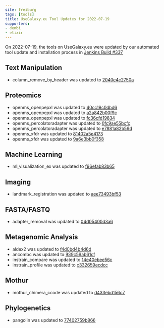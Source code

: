 ```yaml
---
site: freiburg
tags: [tools]
title: UseGalaxy.eu Tool Updates for 2022-07-19
supporters:
- denbi
- elixir
---
```


On 2022-07-19, the tools on UseGalaxy.eu were updated by our automated tool update and installation process in [Jenkins Build #337](https://build.galaxyproject.eu/job/usegalaxy-eu/job/install-tools/#337/)


## Text Manipulation

- column_remove_by_header was updated to [2040e4c2750a](https://toolshed.g2.bx.psu.edu/view/iuc/column_remove_by_header/2040e4c2750a)

## Proteomics

- openms_openpepxl was updated to [40cc19c0dbd6](https://toolshed.g2.bx.psu.edu/view/galaxyp/openms_openpepxl/40cc19c0dbd6)
- openms_openpepxl was updated to [a2a842b00f9c](https://toolshed.g2.bx.psu.edu/view/galaxyp/openms_openpepxl/a2a842b00f9c)
- openms_openpepxl was updated to [fc36cfd19834](https://toolshed.g2.bx.psu.edu/view/galaxyp/openms_openpepxl/fc36cfd19834)
- openms_percolatoradapter was updated to [0fc9ae55bcfc](https://toolshed.g2.bx.psu.edu/view/galaxyp/openms_percolatoradapter/0fc9ae55bcfc)
- openms_percolatoradapter was updated to [e7881a82b56d](https://toolshed.g2.bx.psu.edu/view/galaxyp/openms_percolatoradapter/e7881a82b56d)
- openms_xfdr was updated to [81402a5e4173](https://toolshed.g2.bx.psu.edu/view/galaxyp/openms_xfdr/81402a5e4173)
- openms_xfdr was updated to [9a6e3bb0f358](https://toolshed.g2.bx.psu.edu/view/galaxyp/openms_xfdr/9a6e3bb0f358)

## Machine Learning

- ml_visualization_ex was updated to [f96efab83b65](https://toolshed.g2.bx.psu.edu/view/bgruening/ml_visualization_ex/f96efab83b65)

## Imaging

- landmark_registration was updated to [aee73493bf53](https://toolshed.g2.bx.psu.edu/view/imgteam/landmark_registration/aee73493bf53)

## FASTA/FASTQ

- adapter_removal was updated to [04d05400d3a6](https://toolshed.g2.bx.psu.edu/view/iuc/adapter_removal/04d05400d3a6)

## Metagenomic Analysis

- aldex2 was updated to [f4d0bd4b4d6d](https://toolshed.g2.bx.psu.edu/view/iuc/aldex2/f4d0bd4b4d6d)
- ancombc was updated to [939c59ab61cf](https://toolshed.g2.bx.psu.edu/view/iuc/ancombc/939c59ab61cf)
- instrain_compare was updated to [14e40ebee56c](https://toolshed.g2.bx.psu.edu/view/iuc/instrain_compare/14e40ebee56c)
- instrain_profile was updated to [c332659ecdcc](https://toolshed.g2.bx.psu.edu/view/iuc/instrain_profile/c332659ecdcc)

## Mothur

- mothur_chimera_ccode was updated to [d433ebd156c7](https://toolshed.g2.bx.psu.edu/view/iuc/mothur_chimera_ccode/d433ebd156c7)

## Phylogenetics

- pangolin was updated to [77402759b866](https://toolshed.g2.bx.psu.edu/view/iuc/pangolin/77402759b866)

